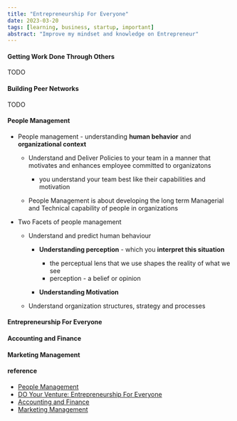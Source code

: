 ```yaml
---
title: "Entrepreneurship For Everyone"
date: 2023-03-20
tags: [learning, business, startup, important]
abstract: "Improve my mindset and knowledge on Entrepreneur"
---
```


#### Getting Work Done Through Others  
TODO  

#### Building Peer Networks  
TODO  

#### People Management  
* People management - understanding **human behavior** and **organizational context**    
    - Understand and Deliver Policies to your team in a manner that motivates and enhances employee committed to organizatons  
        + you understand your team best like their capabilities and motivation       

    - People Management is about developing the long term Managerial and Technical capability of people in organizations  

* Two Facets of people management  
    - Understand and predict human behaviour  
        + **Understanding perception**    - which you **interpret this situation**     
            - the perceptual lens that we use shapes the reality of what we see  
            - perception - a belief or opinion  

        + **Understanding Motivation**  

    - Understand organization structures, strategy and processes  
    

#### Entrepreneurship For Everyone  

#### Accounting and Finance  

#### Marketing Management  


#### reference
* [People Management](https://learning.edx.org/course/course-v1:IIMBx+HR101x+2T2022/home)  
* [DO Your Venture: Entrepreneurship For Everyone](https://www.edx.org/course/do-your-venture-entrepreneurship-for-everyone)   
* [Accounting and Finance](https://www.edx.org/course/accounting-and-finance)  
* [Marketing Management](https://courses.edx.org/course_modes/choose/course-v1:IIMBx+MK102x+2T2022/)  
